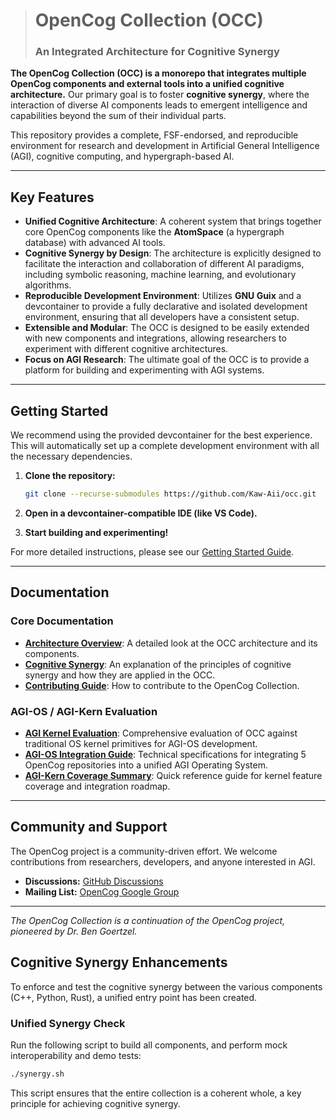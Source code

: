 > # OpenCog Collection (OCC)
> ### An Integrated Architecture for Cognitive Synergy

**The OpenCog Collection (OCC) is a monorepo that integrates multiple OpenCog components and external tools into a unified cognitive architecture.** Our primary goal is to foster **cognitive synergy**, where the interaction of diverse AI components leads to emergent intelligence and capabilities beyond the sum of their individual parts.

This repository provides a complete, FSF-endorsed, and reproducible environment for research and development in Artificial General Intelligence (AGI), cognitive computing, and hypergraph-based AI.

---

## Key Features

- **Unified Cognitive Architecture**: A coherent system that brings together core OpenCog components like the **AtomSpace** (a hypergraph database) with advanced AI tools.
- **Cognitive Synergy by Design**: The architecture is explicitly designed to facilitate the interaction and collaboration of different AI paradigms, including symbolic reasoning, machine learning, and evolutionary algorithms.
- **Reproducible Development Environment**: Utilizes **GNU Guix** and a devcontainer to provide a fully declarative and isolated development environment, ensuring that all developers have a consistent setup.
- **Extensible and Modular**: The OCC is designed to be easily extended with new components and integrations, allowing researchers to experiment with different cognitive architectures.
- **Focus on AGI Research**: The ultimate goal of the OCC is to provide a platform for building and experimenting with AGI systems.

---

## Getting Started

We recommend using the provided devcontainer for the best experience. This will automatically set up a complete development environment with all the necessary dependencies.

1.  **Clone the repository:**

    ```bash
    git clone --recurse-submodules https://github.com/Kaw-Aii/occ.git
    ```

2.  **Open in a devcontainer-compatible IDE (like VS Code).**

3.  **Start building and experimenting!**

For more detailed instructions, please see our [Getting Started Guide](docs/getting-started.md).

---

## Documentation

### Core Documentation
- **[Architecture Overview](docs/architecture.md)**: A detailed look at the OCC architecture and its components.
- **[Cognitive Synergy](docs/cognitive-synergy.md)**: An explanation of the principles of cognitive synergy and how they are applied in the OCC.
- **[Contributing Guide](CONTRIBUTING.md)**: How to contribute to the OpenCog Collection.

### AGI-OS / AGI-Kern Evaluation
- **[AGI Kernel Evaluation](docs/AGI_KERNEL_EVALUATION.md)**: Comprehensive evaluation of OCC against traditional OS kernel primitives for AGI-OS development.
- **[AGI-OS Integration Guide](docs/AGI_OS_INTEGRATION_GUIDE.md)**: Technical specifications for integrating 5 OpenCog repositories into a unified AGI Operating System.
- **[AGI-Kern Coverage Summary](docs/AGI_KERN_COVERAGE_SUMMARY.md)**: Quick reference guide for kernel feature coverage and integration roadmap.

---

## Community and Support

The OpenCog project is a community-driven effort. We welcome contributions from researchers, developers, and anyone interested in AGI.

- **Discussions:** [GitHub Discussions](https://github.com/opencog/occ/discussions)
- **Mailing List:** [OpenCog Google Group](https://groups.google.com/g/opencog)

---

*The OpenCog Collection is a continuation of the OpenCog project, pioneered by Dr. Ben Goertzel.*

## Cognitive Synergy Enhancements

To enforce and test the cognitive synergy between the various components (C++, Python, Rust), a unified entry point has been created.

### Unified Synergy Check

Run the following script to build all components, and perform mock interoperability and demo tests:

```bash
./synergy.sh
```

This script ensures that the entire collection is a coherent whole, a key principle for achieving cognitive synergy.

